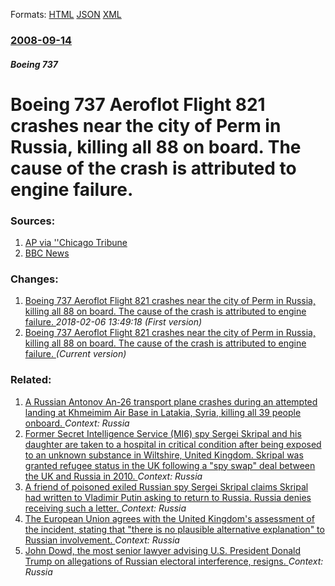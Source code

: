 
Formats: [HTML](/news/2008/09/14/boeing-737-aeroflot-flight-821-crashes-near-the-city-of-perm-in-russia-killing-all-88-on-board-the-cause-of-the-crash-is-attributed-to-en.html)  [JSON](/news/2008/09/14/boeing-737-aeroflot-flight-821-crashes-near-the-city-of-perm-in-russia-killing-all-88-on-board-the-cause-of-the-crash-is-attributed-to-en.json)  [XML](/news/2008/09/14/boeing-737-aeroflot-flight-821-crashes-near-the-city-of-perm-in-russia-killing-all-88-on-board-the-cause-of-the-crash-is-attributed-to-en.xml)  

### [2008-09-14](/news/2008/09/14/index.md)

##### Boeing 737
#  Boeing 737 Aeroflot Flight 821 crashes near the city of Perm in Russia, killing all 88 on board. The cause of the crash is attributed to engine failure. 




### Sources:

1. [AP via ''Chicago Tribune](http://www.chicagotribune.com/news/nationworld/sns-ap-russia-plane-crash,0,3299178.story)
2. [BBC News](http://news.bbc.co.uk/2/hi/europe/7614951.stm)

### Changes:

1. [ Boeing 737 Aeroflot Flight 821 crashes near the city of Perm in Russia, killing all 88 on board. The cause of the crash is attributed to engine failure. ](/news/2008/09/14/boeing-737-aeroflot-flight-821-crashes-near-the-city-of-perm-in-russia-killing-all-88-on-board-the-cause-of-the-crash-is-attributed-to-e.md) _2018-02-06 13:49:18 (First version)_
1. [ Boeing 737 Aeroflot Flight 821 crashes near the city of Perm in Russia, killing all 88 on board. The cause of the crash is attributed to engine failure. ](/news/2008/09/14/boeing-737-aeroflot-flight-821-crashes-near-the-city-of-perm-in-russia-killing-all-88-on-board-the-cause-of-the-crash-is-attributed-to-en.md) _(Current version)_

### Related:

1. [A Russian Antonov An-26 transport plane crashes during an attempted landing at Khmeimim Air Base in Latakia, Syria, killing all 39 people onboard. ](/news/2018/03/6/a-russian-antonov-an-26-transport-plane-crashes-during-an-attempted-landing-at-khmeimim-air-base-in-latakia-syria-killing-all-39-people-on.md) _Context: Russia_
2. [Former Secret Intelligence Service (MI6) spy Sergei Skripal and his daughter are taken to a hospital in critical condition after being exposed to an unknown substance in Wiltshire, United Kingdom. Skripal was granted refugee status in the UK following a "spy swap" deal between the UK and Russia in 2010. ](/news/2018/03/5/former-secret-intelligence-service-mi6-spy-sergei-skripal-and-his-daughter-are-taken-to-a-hospital-in-critical-condition-after-being-expos.md) _Context: Russia_
3. [A friend of poisoned exiled Russian spy Sergei Skripal claims Skripal had written to Vladimir Putin asking to return to Russia. Russia denies receiving such a letter. ](/news/2018/03/24/a-friend-of-poisoned-exiled-russian-spy-sergei-skripal-claims-skripal-had-written-to-vladimir-putin-asking-to-return-to-russia-russia-denie.md) _Context: Russia_
4. [The European Union agrees with the United Kingdom's assessment of the incident, stating that "there is no plausible alternative explanation" to Russian involvement. ](/news/2018/03/23/the-european-union-agrees-with-the-united-kingdom-s-assessment-of-the-incident-stating-that-there-is-no-plausible-alternative-explanation.md) _Context: Russia_
5. [John Dowd, the most senior lawyer advising U.S. President Donald Trump on allegations of Russian electoral interference, resigns. ](/news/2018/03/22/john-dowd-the-most-senior-lawyer-advising-u-s-president-donald-trump-on-allegations-of-russian-electoral-interference-resigns.md) _Context: Russia_
